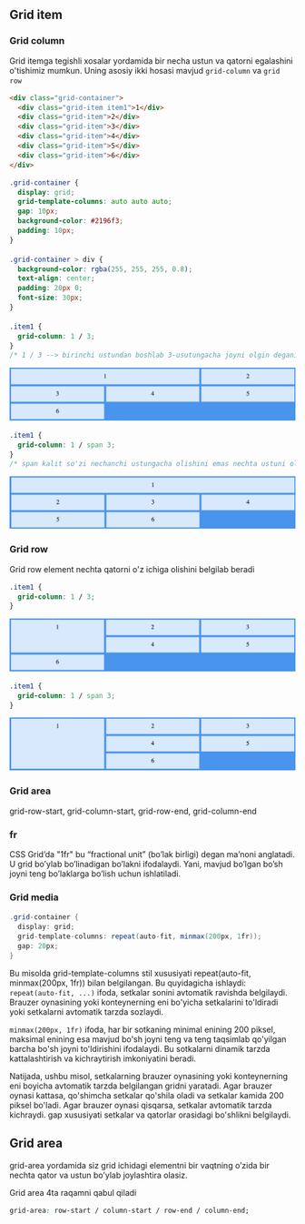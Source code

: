 ## Grid item

### Grid column

Grid itemga tegishli xosalar yordamida bir necha ustun va qatorni egalashini o'tishimiz mumkun. Uning asosiy ikki hosasi mavjud `grid-column` va `grid row`

```html
<div class="grid-container">
  <div class="grid-item item1">1</div>
  <div class="grid-item">2</div>
  <div class="grid-item">3</div>
  <div class="grid-item">4</div>
  <div class="grid-item">5</div>
  <div class="grid-item">6</div>
</div>
```

```css
.grid-container {
  display: grid;
  grid-template-columns: auto auto auto;
  gap: 10px;
  background-color: #2196f3;
  padding: 10px;
}

.grid-container > div {
  background-color: rgba(255, 255, 255, 0.8);
  text-align: center;
  padding: 20px 0;
  font-size: 30px;
}

.item1 {
  grid-column: 1 / 3;
}
/* 1 / 3 --> birinchi ustundan boshlab 3-usutungacha joyni olgin degani */
```

<img src="./image-34.png" />

```css
.item1 {
  grid-column: 1 / span 3;
}
/* span kalit so'zi nechanchi ustungacha olishini emas nechta ustuni olishini ko'rsatish uchun ishlatilinadi! */
```

<img src="./image-35.png" />

### Grid row

Grid row element nechta qatorni o'z ichiga olishini belgilab beradi

```css
.item1 {
  grid-column: 1 / 3;
}
```

<img src="./image-36.png" />

```css
.item1 {
  grid-column: 1 / span 3;
}
```

<img src="./image-37.png" />

### Grid area

grid-row-start, grid-column-start, grid-row-end, grid-column-end

### fr

CSS Grid’da "1fr" bu “fractional unit” (bo’lak birligi) degan ma’noni anglatadi. U grid bo’ylab bo’linadigan bo’lakni ifodalaydi. Yani, mavjud bo’lgan bo’sh joyni teng bo’laklarga bo’lish uchun ishlatiladi.

### Grid media

```cs
.grid-container {
  display: grid;
  grid-template-columns: repeat(auto-fit, minmax(200px, 1fr));
  gap: 20px;
}
```

Bu misolda grid-template-columns stil xususiyati repeat(auto-fit, minmax(200px, 1fr)) bilan belgilangan. Bu quyidagicha ishlaydi:
`repeat(auto-fit, ...)` ifoda, setkalar sonini avtomatik ravishda belgilaydi. Brauzer oynasining yoki konteynerning eni bo'yicha setkalarini to'ldiradi yoki setkalarni avtomatik tarzda sozlaydi.

`minmax(200px, 1fr)` ifoda, har bir sotkaning minimal enining 200 piksel, maksimal enining esa mavjud bo'sh joyni teng va teng taqsimlab qo'yilgan barcha bo'sh joyni to'ldirishini ifodalaydi. Bu sotkalarni dinamik tarzda kattalashtirish va kichraytirish imkoniyatini beradi.

Natijada, ushbu misol, setkalarning brauzer oynasining yoki konteynerning eni boyicha avtomatik tarzda belgilangan gridni yaratadi. Agar brauzer oynasi kattasa, qo'shimcha setkalar qo'shila oladi va setkalar kamida 200 piksel bo'ladi. Agar brauzer oynasi qisqarsa, setkalar avtomatik tarzda kichraydi. gap xususiyati setkalar va qatorlar orasidagi bo'shlikni belgilaydi.

## Grid area

grid-area yordamida siz grid ichidagi elementni bir vaqtning o’zida bir nechta qator va ustun bo’ylab joylashtira olasiz.

Grid area 4ta raqamni qabul qiladi

```css
grid-area: row-start / column-start / row-end / column-end;
```
